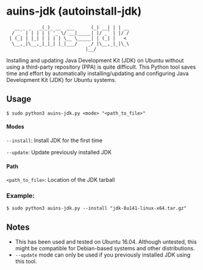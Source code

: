 # auins-jdk (autoinstall-jdk)  
```           _                 _     _ _    
   __ _ _   _(_)_ __  ___      (_) __| | | __
  / _` | | | | | '_ \/ __|_____| |/ _` | |/ /
 | (_| | |_| | | | | \__ \_____| | (_| |   < 
  \__,_|\__,_|_|_| |_|___/    _/ |\__,_|_|\_\
                             |__/     
```
Installing and updating Java Development Kit (JDK) on Ubuntu without using a third-party repository (PPA) is quite difficult. This Python tool saves time and effort by automatically installing/updating and configuring Java Development Kit (JDK) for Ubuntu systems.

## Usage
`$ sudo python3 auins-jdk.py <mode> "<path_to_file>"`

#### Modes
`--install`: Install JDK for the first time

`--update`: Update previously installed JDK

#### Path
`<path_to_file>`: Location of the JDK tarball

### Example:
`$ sudo python3 auins-jdk.py --install "jdk-8u141-linux-x64.tar.gz"`

## Notes
- This has been used and tested on Ubuntu 16.04. Although untested, this might be compatible for Debian-based systems and other distributions. 
- `--update` mode can only be used if you previously installed JDK using this tool.
